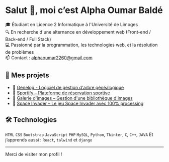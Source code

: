 # Salut 👋, moi c’est Alpha Oumar Baldé

🎓 Étudiant en Licence 2 Informatique à l'Université de Limoges  
🔍 En recherche d'une alternance en développement web (Front-end / Back-end / Full Stack)  
💻 Passionné par la programmation, les technologies web, et la résolution de problèmes  
📫 Contact : alphaoumar2260@gmail.com  

## 💼 Mes projets
- 🔗 [Genelog - Logiciel de gestion d'arbre généalogique](https://github.com/alphaDev-Full/Genealogie_Familiale)
- 🔗 [Sportify – Plateforme de réservation sportive](https://github.com/alphaDev-Full/projet-sportify)
- 🔗 [Galerie d'images – Gestion d'une bibliothèque d'images](https://github.com/alphaDev-Full/Gestion-galerie-image)
- 🔗 [Space Invader – Le jeu Space Invader avec 100% processing](https://github.com/alphaDev-Full/Projet_Space_Invider)

## 🛠️ Technologies

`HTML` `CSS` `Bootstrap` `JavaScript` `PHP` `MySQL`, `Python`, `Tkinter`, `C`, `C++`, `JAVA`
Et j’apprends aussi : `React`, `talwind` et `django`

---

Merci de visiter mon profil !
